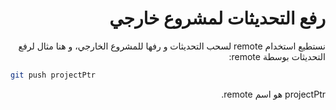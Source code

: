 <div dir="rtl">

# رفع التحديثات لمشروع خارجي

نستطيع استخدام remote لسحب التحديثات و رفها للمشروع الخارجي، و هنا مثال لرفع التحديثات بوسطة remote:

<div dir="ltr">

```bash
git push projectPtr
```

</div>

projectPtr هو اسم remote.

</div>

